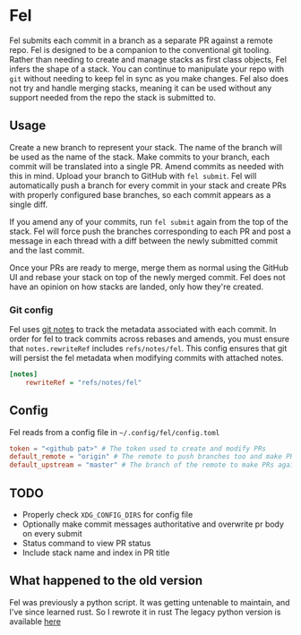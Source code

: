 # Fel
Fel submits each commit in a branch as a separate PR against a remote repo. Fel is designed
to be a companion to the conventional git tooling. Rather than needing to create and manage
stacks as first class objects, Fel infers the shape of a stack. You can continue to manipulate
your repo with `git` without needing to keep fel in sync as you make changes. Fel also does not
try and handle merging stacks, meaning it can be used without any support needed from the repo
the stack is submitted to.

## Usage
Create a new branch to represent your stack. The name of the branch
will be used as the name of the stack. Make commits to your branch,
each commit will be translated into a single PR. Amend commits as needed
with this in mind. Upload your branch to GitHub with `fel submit`. Fel will
automatically push a branch for every commit in your stack and create PRs with
properly configured base branches, so each commit appears as a single diff.

If you amend any of your commits, run `fel submit` again from the top of the stack.
Fel will force push the branches corresponding to each PR and post a message in each
thread with a diff between the newly submitted commit and the last commit.

Once your PRs are ready to merge, merge them as normal using the GitHub UI and rebase your
stack on top of the newly merged commit. Fel does not have an opinion on how stacks are
landed, only how they're created.

### Git config
Fel uses [git notes](https://git-scm.com/docs/git-notes) to track the metadata associated
with each commit. In order for fel to track commits across rebases and amends, you must
ensure that `notes.rewriteRef` includes `refs/notes/fel`. This config ensures that git
will persist the fel metadata when modifying commits with attached notes.
```ini
[notes]
	rewriteRef = "refs/notes/fel"
```

## Config
Fel reads from a config file in `~/.config/fel/config.toml`

```toml
token = "<github pat>" # The token used to create and modify PRs
default_remote = "origin" # The remote to push branches too and make PRs against
default_upstream = "master" # The branch of the remote to make PRs against
```

## TODO
- Properly check `XDG_CONFIG_DIRS` for config file
- Optionally make commit messages authoritative and overwrite pr body on every submit
- Status command to view PR status
- Include stack name and index in PR title

## What happened to the old version
Fel was previously a python script. It was getting untenable to maintain, and I've since learned rust. So I rewrote it in rust
The legacy python version is available [here](https://github.com/Zabot/fel/releases/tag/legacy-python)

